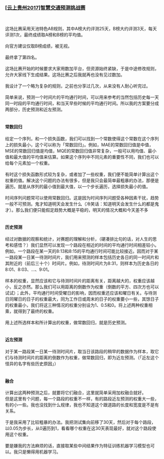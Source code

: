 
### [[云上贵州2017]智慧交通预测挑战赛](https://tianchi.aliyun.com/competition/entrance/231598/introduction)
<br/>

这场比赛采用天池特色AB规则，其中A榜大约评测25天，B榜大约评测3天，每天评测1次，最终成绩取A榜和B榜的平均值。<br/><br/>
向官方建议仅取B榜成绩，被无视。<br/><br/>
最终拿了第四名。<br/><br/>
这场比赛开始的时候要求大家用数加平台，但资源始终紧缺，于是中途修改规则，允许大家线下生成结果。这场比赛之后我就再也没有见过数加。<br/><br/>
我设计了一个略为复杂的规则，之前也分享过几次，从来没有人耐心听完过。<br/><br/>
简单来说，预测一个时间片的平均通行时间，可以用来参考的当然包括历史每一天同一时段的平均通行时间，和当天早些时候的平均通行时间。所以我的方案要分成两部分，历史预测和近左预测。<br/><br/>
#### 常数回归<br/>
给定一个序列，和一个损失函数，我们可以找到一个常数使得这个常数在这个序列上的损失最小，这个可以称为「常数回归」。例如，MAE的常数回归值是中值，MSE的常数回归值是均值，MQE的常数回归值非常复杂，一般可以用均值、最小值和最大值的平均值来估算。如果这个序列中不同元素的重要性不同，我们也可以给每个元素加一个权重。<br/><br/>
有时这个损失函数形式较为复杂，或者加了一些权重，我们便不能简单计算出这个权重的值。解决这个问题的办法有很多，但是我只会最简单最粗暴的办法，那便是遍历。就是从序列的最小值到最大值，以一个步长遍历，选择损失最小的值。<br/><br/>
时间序列问题常可以使用常数回归。这是因为时间序列问题受各种因素干扰，趋势一般不可预测。鬼才知道明天会发生什么（冷笑话：知道明天会发生什么的都是鬼才）。那么我们便只能假定趋势大概是平稳的，明天的情况大概和今天差不多<br/><br/>
#### 历史预测<br/>
经过对数据的观察和统计，对赛题的理解和分析，（硬凑排比句的话，对人生的思考和感悟？）我们显然可以发现一个路段在相近的时间的平均通行时间相差较小。例如，一个路段在某一天的8:13和8:15的平均通行时间可能比较接近。因而对于某一路段某一日某一待测时间片，我们用来预测的样本包括历史各日的同一时间片和其附近的（前后三十个）时间片。例如，待测时间片为8:31，则样本为历史各日的8:01、8:03、...、9:01。<br/><br/>
样本的权重，显然应该和它与待测时间片的距离有关，距离越大的，权重应该越小，反之亦然。那么我们可以用距离的倒数作为权重（倒数的平方、四次方也可以试试）；此外，平均通行时间受曜日的影响，因而权重还应该和曜日有关。与待测日同曜日的日子的权重最大，同为工作日或周末的日子的权重要小一些，其馀日子的权重最小，我们将这三种情况的权重分别设为1、0.5和0。将上述两种权重相乘，就得到了最终的权重。<br/><br/>
用上述所选样本和所计算出的权重，做常数回归，就是历史预测。<br/><br/>
#### 近左预测<br/>
对于某一路段某一日某一待测时间片，取当日该路段的稍早的数据作为样本，取它们与待测时间片的距离的倒数作为权重，做常数回归，即为近左预测。（「近左这个怪异的名字有些历史原因」）<br/><br/>
#### 融合<br/>
计算出这两种预测之后，就要将它们融合，这里就简单采用加权融合就好。<br/>
但是这里有个问题，每一个路段的权重不一样，有的路段近左预测的权重大一些，有的小一些。我也没找到什么规律，我也不知道这个跟道路的长度和宽度是不是有关系。<br/><br/>
于是我采用了比较粗暴的办法。我把测试集向前移了30天，然后对于每个路段，以0.05为步长，从0遍历到1，看看哪个权重在这30天表现最好，就对这个路段使用这个权重。<br/><br/>
要是嫌我的方法麻烦的话，直接取某些中间结果作为特征训练机器学习模型也可以。我只是懒得用机器学习。<br/>
